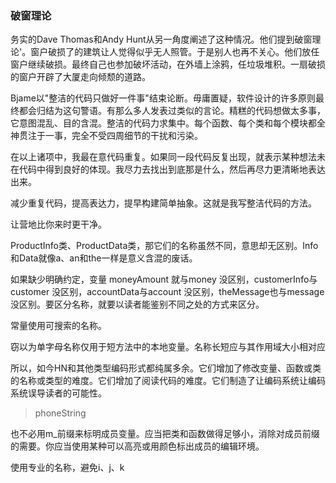 ### 破窗理论

务实的Dave Thomas和Andy Hunt从另一角度阐述了这种情况。他们提到破窗理论'。窗户破损了的建筑让人觉得似乎无人照管。于是别人也再不关心。他们放任窗户继续破损。最终自己也参加破坏活动，在外墙上涂鸦，任垃圾堆积。一扇破损的窗户开辟了大厦走向倾颓的道路。

Bjame以"整洁的代码只做好一件事"结束论断。毋庸置疑，软件设计的许多原则最终都会归结为这句警语。有那么多人发表过类似的言论。精糕的代码想做太多事，它意图混乱、目的含混。整洁的代码力求集中。每个函数、每个类和每个模块都全神贯注于一事，完全不受四周细节的干扰和污染。

在以上诸项中，我最在意代码重复。如果同一段代码反复出现，就表示某种想法未在代码中得到良好的体现。我尽力去找出到底那是什么，然后再尽力更清晰地表达出来。

减少重复代码，提高表达力，提早构建简单抽象。这就是我写整洁代码的方法。 


让营地比你来时更干净。


ProductInfo类、ProductData类，那它们的名称虽然不同，意思却无区别。Info和Data就像a、an和the一样是意义含混的废话。

如果缺少明确约定，变量 moneyAmount 就与money 没区别，customerInfo与customer 没区别，accountData与account 没区别，theMessage也与message 没区别。要区分名称，就要以读者能鉴别不同之处的方式来区分。

常量使用可搜索的名称。

窃以为单字母名称仅用于短方法中的本地变量。名称长短应与其作用域大小相对应

所以，如今HN和其他类型编码形式都纯属多余。它们增加了修改变量、函数或类的名称或类型的难度。它们增加了阅读代码的难度。它们制造了让编码系统让编码系统误导读者的可能性。

> phoneString 

也不必用m_前缀来标明成员变量。应当把类和函数做得足够小，消除对成员前缀的需要。你应当使用某种可以高亮或用颜色标出成员的编辑环境。

使用专业的名称，避免i、j、k